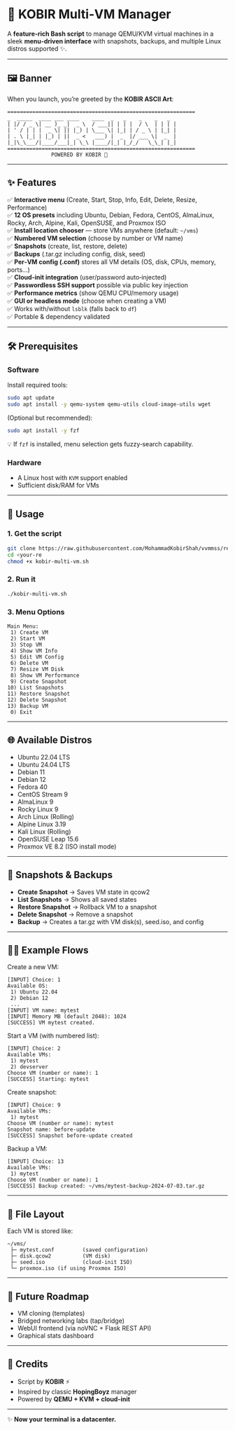# 🚀 KOBIR Multi‑VM Manager

A **feature‑rich Bash script** to manage QEMU/KVM virtual machines in a sleek **menu‑driven interface** with snapshots, backups, and multiple Linux distros supported ✨.

---

## 🖼 Banner

When you launch, you’re greeted by the **KOBIR ASCII Art**:

```
============================================================
_  _____  ____ ___ ____    ____  _   _    _    _   _ 
| |/ / _ \| __ )_ _|  _ \  / ___|| | | |  / \  | | | |
| ' / | | |  _ \| || |_) | \___ \| |_| | / _ \ | |_| |
| . \ |_| | |_) | ||  _ <   ___) |  _  |/ ___ \|  _  |
|_|\_\___/|____/___|_| \_\ |____/|_| |_/_/   \_\_| |_|
============================================================
              POWERED BY KOBIR 🚀
```

---

## ✨ Features

✅ **Interactive menu** (Create, Start, Stop, Info, Edit, Delete, Resize, Performance)  
✅ **12 OS presets** including Ubuntu, Debian, Fedora, CentOS, AlmaLinux, Rocky, Arch, Alpine, Kali, OpenSUSE, and Proxmox ISO  
✅ **Install location chooser** — store VMs anywhere (default: `~/vms`)  
✅ **Numbered VM selection** (choose by number or VM name)  
✅ **Snapshots** (create, list, restore, delete)  
✅ **Backups** (.tar.gz including config, disk, seed)  
✅ **Per‑VM config (.conf)** stores all VM details (OS, disk, CPUs, memory, ports…)  
✅ **Cloud‑init integration** (user/password auto‑injected)  
✅ **Passwordless SSH support** possible via public key injection  
✅ **Performance metrics** (show QEMU CPU/memory usage)  
✅ **GUI or headless mode** (choose when creating a VM)  
✅ Works with/without `lsblk` (falls back to `df`)  
✅ Portable & dependency validated  

---

## 🛠 Prerequisites

### Software
Install required tools:
```bash
sudo apt update
sudo apt install -y qemu-system qemu-utils cloud-image-utils wget
```

(Optional but recommended):
```bash
sudo apt install -y fzf
```
💡 If `fzf` is installed, menu selection gets fuzzy‑search capability.

### Hardware
- A Linux host with `KVM` support enabled  
- Sufficient disk/RAM for VMs  

---

## 🚀 Usage

### 1. Get the script
```bash
git clone https://raw.githubusercontent.com/MohammadKobirShah/vvmmss/refs/heads/main/vm.sh
cd <your-re
chmod +x kobir-multi-vm.sh
```

### 2. Run it
```bash
./kobir-multi-vm.sh
```

### 3. Menu Options
```
Main Menu:
 1) Create VM
 2) Start VM
 3) Stop VM
 4) Show VM Info
 5) Edit VM Config
 6) Delete VM
 7) Resize VM Disk
 8) Show VM Performance
 9) Create Snapshot
10) List Snapshots
11) Restore Snapshot
12) Delete Snapshot
13) Backup VM
 0) Exit
```

---

## 🌐 Available Distros

- Ubuntu 22.04 LTS  
- Ubuntu 24.04 LTS  
- Debian 11  
- Debian 12  
- Fedora 40  
- CentOS Stream 9  
- AlmaLinux 9  
- Rocky Linux 9  
- Arch Linux (Rolling)  
- Alpine Linux 3.19  
- Kali Linux (Rolling)  
- OpenSUSE Leap 15.6  
- Proxmox VE 8.2 (ISO install mode)  

---

## 📸 Snapshots & Backups

- **Create Snapshot** → Saves VM state in qcow2  
- **List Snapshots** → Shows all saved states  
- **Restore Snapshot** → Rollback VM to a snapshot  
- **Delete Snapshot** → Remove a snapshot  
- **Backup** → Creates a tar.gz with VM disk(s), seed.iso, and config  

---

## 🧑‍💻 Example Flows

Create a new VM:
```text
[INPUT] Choice: 1
Available OS:
 1) Ubuntu 22.04
 2) Debian 12
 ...
[INPUT] VM name: mytest
[INPUT] Memory MB (default 2048): 1024
[SUCCESS] VM mytest created.
```

Start a VM (with numbered list):
```text
[INPUT] Choice: 2
Available VMs:
 1) mytest
 2) devserver
Choose VM (number or name): 1
[SUCCESS] Starting: mytest
```

Create snapshot:
```text
[INPUT] Choice: 9
Available VMs:
 1) mytest
Choose VM (number or name): mytest
Snapshot name: before-update
[SUCCESS] Snapshot before-update created
```

Backup a VM:
```text
[INPUT] Choice: 13
Available VMs:
 1) mytest
Choose VM (number or name): 1
[SUCCESS] Backup created: ~/vms/mytest-backup-2024-07-03.tar.gz
```

---

## 📂 File Layout

Each VM is stored like:
```
~/vms/
 ├─ mytest.conf         (saved configuration)
 ├─ disk.qcow2          (VM disk)
 ├─ seed.iso            (cloud-init ISO)
 └─ proxmox.iso (if using Proxmox ISO)
```

---

## 🔮 Future Roadmap

- VM cloning (templates)  
- Bridged networking labs (tap/bridge)  
- WebUI frontend (via noVNC + Flask REST API)  
- Graphical stats dashboard  

---

## 🏁 Credits

- Script by **KOBIR** ⚡  
- Inspired by classic **HopingBoyz** manager  
- Powered by **QEMU + KVM + cloud-init**  

---

✨ **Now your terminal is a datacenter.**  
